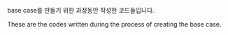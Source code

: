 base case를 만들기 위한 과정동안 작성한 코드들입니다.

These are the codes written during the process of creating the base case.
